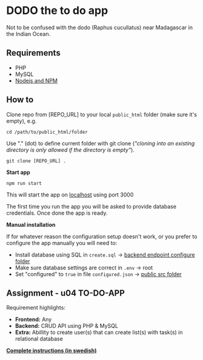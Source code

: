 # DODO the to do app

Not to be confused with the dodo (Raphus cucullatus) near Madagascar in the Indian Ocean.

## Requirements

- PHP
- MySQL
- [Nodejs and NPM](https://nodejs.org/en/)

## How to

Clone repo from [REPO_URL] to your local `public_html` folder (make sure it's empty), e.g.

```cd /path/to/public_html/folder```

Use "." (dot) to define current folder with git clone (_"cloning into an existing directory is only allowed if the directory is empty"_).

```git clone [REPO_URL] .```

**Start app**

```npm run start```

This will start the app on [localhost](http://localhost:3000) using port 3000

The first time you run the app you will be asked to provide database credentials. Once done the app is ready.

**Manual installation**

If for whatever reason the configuration setup doesn't work, or you prefer to configure the app manually you will need to:

- Install database using SQL in `create.sql` -> [backend endpoint configure folder](/backend/API/Endpoint/Configure)
- Make sure database settings are correct in `.env` -> root
- Set "configured" to `true` in file `configured.json` -> [public src folder](/src/public)

## Assignment - u04 TO-DO-APP

Requirement highlights:

- **Frontend:** Any
- **Backend:** CRUD API using PHP & MySQL
- **Extra:** Abillity to create user(s) that can create list(s) with task(s) in relational database

[**Complete instructions (in swedish)**](https://docs.google.com/document/d/1BECprFcgqsTL_8USLCe5ALIMLdwfFTNd_Sl12bJBYqw/edit)
